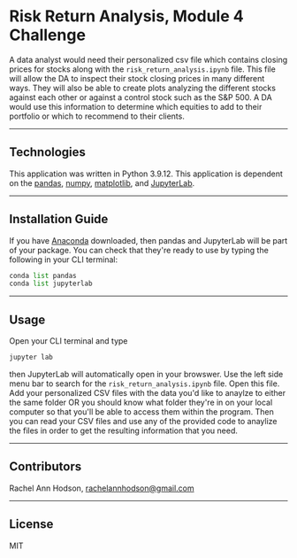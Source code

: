 # Risk Return Analysis, Module 4 Challenge

A data analyst would need their personalized csv file which contains closing prices for stocks along with the `risk_return_analysis.ipynb` file. This file will allow the DA to inspect their stock closing prices in many different ways. They will also be able to create plots analyzing the different stocks against each other or against a control stock such as the S&P 500. A DA would use this information to determine which equities to add to their portfolio or which to recommend to their clients.

---

## Technologies

This application was written in Python 3.9.12. This application is dependent on the [pandas](https://pandas.pydata.org/), [numpy](https://numpy.org/doc/stable/), [matplotlib](https://matplotlib.org/), and [JupyterLab](https://jupyter.org/).

---

## Installation Guide

If you have [Anaconda](https://www.anaconda.com/products/distribution) downloaded, then pandas and JupyterLab will be part of your package. You can check that they're ready to use by typing the following in your CLI terminal:
```python
conda list pandas
conda list jupyterlab
```

---

## Usage

Open your CLI terminal and type
```python
jupyter lab
```
then JupyterLab will automatically open in your browswer. Use the left side menu bar to search for the `risk_return_analysis.ipynb` file. Open this file. Add your personalized CSV files with the data you'd like to anaylze to either the same folder OR you should know what folder they're in on your local computer so that you'll be able to access them within the program. Then you can read your CSV files and use any of the provided code to anaylize the files in order to get the resulting information that you need.

---

## Contributors

Rachel Ann Hodson, rachelannhodson@gmail.com

---

## License

MIT
